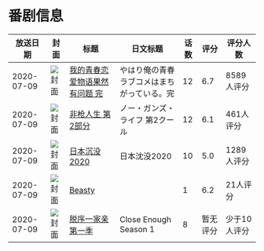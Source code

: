 # 番剧信息

|放送日期|封面|标题|日文标题|话数|评分|评分人数|
|---|---|---|---|---|---|---|
|2020-07-09|![封面](https://lain.bgm.tv/pic/cover/c/ba/69/277954_s8qHA.jpg)|[我的青春恋爱物语果然有问题 完](https://bangumi.tv/subject/277954)|やはり俺の青春ラブコメはまちがっている。完|12|6.7|8589人评分|
|2020-07-09|![封面](https://lain.bgm.tv/pic/cover/c/1a/78/291479_QDvQt.jpg)|[非枪人生 第2部分](https://bangumi.tv/subject/291479)|ノー・ガンズ・ライフ 第2クール|12|6.1|461人评分|
|2020-07-09|![封面](https://lain.bgm.tv/pic/cover/c/aa/44/292382_VAua4.jpg)|[日本沉没2020](https://bangumi.tv/subject/292382)|日本沈没2020|10|5.0|1289人评分|
|2020-07-09|![封面](https://lain.bgm.tv/pic/cover/c/12/1d/321319_0WwPj.jpg)|[Beasty](https://bangumi.tv/subject/321319)||1|6.2|21人评分|
|2020-07-09|![封面](https://lain.bgm.tv/pic/cover/c/4e/ef/335276_ZltaR.jpg)|[脱序一家亲 第一季](https://bangumi.tv/subject/335276)|Close Enough Season 1|8|暂无评分|少于10人评分|
